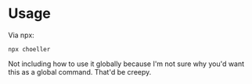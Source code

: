 
# Usage
Via npx:
```
npx choeller
```

Not including how to use it globally because I'm not sure why you'd want this as a global command. That'd be creepy.